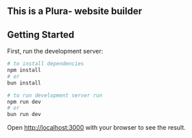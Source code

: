 ## This is a Plura- website builder

## Getting Started

First, run the development server:

```bash
# to install dependencies
npm install
# or
bun install

# to run development server run
npm run dev
# or
bun run dev
```
Open [http://localhost:3000](http://localhost:3000) with your browser to see the result.

